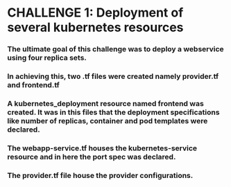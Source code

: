 # CHALLENGE 1: Deployment of several kubernetes resources

### The ultimate goal of this challenge was to deploy a webservice using four replica sets.

### In achieving this, two .tf files were created namely provider.tf and frontend.tf

### A kubernetes_deployment resource named frontend was created. It was in this files that the deployment specifications like number of replicas, container and pod templates were declared.

### The webapp-service.tf houses the kubernetes-service resource and in here the port spec was declared.

### The provider.tf file house the provider configurations.